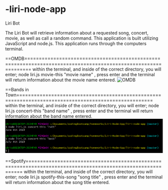 # -liri-node-app
Liri Bot

The Liri Bot will retrieve information about a requested song, concert, movie, as well as call a random command.
This application is built utilizing JavaScript and node.js. This application runs through the computers terminal.

==OMDB==============================================================================================================
within the terminal, and inside of the correct directory, you will enter; node liri.js movie-this "movie name" , press enter and the terminal will return information about the movie name entered.
![OMDB](./screenshots/OMDB_Responsive.png)

==Bands in Town=====================================================================================================
within the terminal, and inside of the correct directory, you will enter; node liri.js concert-this "band name" , press enter and the terminal will return information about the band name entered.
![Bands in Town](./screenshots/bandsintown.png)

==Spotify===========================================================================================================
within the terminal, and inside of the correct directory, you will enter; node liri.js spotify-this-song "song title" , press enter and the terminal will return information about the song title entered.